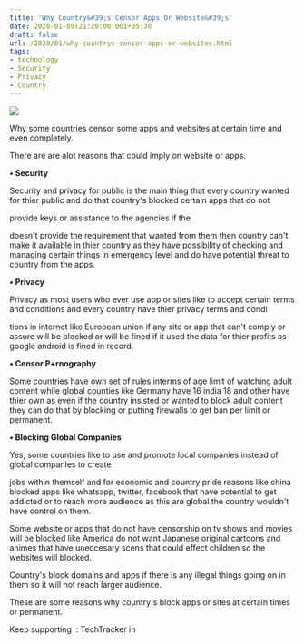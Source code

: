 ```yaml
---
title: 'Why Country&#39;s Censor Apps Or Website&#39;s'
date: 2020-01-09T21:20:00.001+05:30
draft: false
url: /2020/01/why-countrys-censor-apps-or-websites.html
tags: 
- technology
- Security
- Privacy
- Country
---
```


  

[![](https://lh3.googleusercontent.com/-MhkPy21Y8sQ/Xhlfko6MlSI/AAAAAAAAAuI/Z751px0OVQADWJRzFZ97cXtHyP3fcq96wCLcBGAsYHQ/s1600/IMG_20200111_110853_755.jpg)](https://lh3.googleusercontent.com/-MhkPy21Y8sQ/Xhlfko6MlSI/AAAAAAAAAuI/Z751px0OVQADWJRzFZ97cXtHyP3fcq96wCLcBGAsYHQ/s1600/IMG_20200111_110853_755.jpg)

  

Why some countries censor some apps and websites at certain time and even completely.  

  

There are are alot reasons that could imply on website or apps. 

  

**• Security** 

  

Security and privacy for public is the main thing that every country wanted for thier public and do that country's blocked certain apps that do not

provide keys or assistance to the agencies if the

doesn't provide the requirement that wanted from them then country can't make it available in thier country as they have possibility of checking and managing certain things in emergency level and do have potential threat to country from the apps.

  

**• Privacy**

  

Privacy as most users who ever use app or sites like to accept certain terms and conditions and every country have thier privacy terms and condi

tions in internet like European union if any site or app that can't comply or assure will be blocked or will be fined if it used the data for thier profits as google android is fined in record.

  

  

**• Censor P+rnography**

  

Some countries have own set of rules interms of age limit of watching adult content while global counties like Germany have 16 india 18 and other have thier own as even if the country insisted or wanted to block adult content they can do that by blocking or putting firewalls to get ban per limit or permanent.

  

**• Blocking Global Companies**

  

Yes, some countries like to use and promote local companies instead of global companies to create

jobs within themself and for economic and country pride reasons like china blocked apps like whatsapp, twitter, facebook that have potential to get addicted or to reach more audience as this are global the country wouldn't have control on them.

  

Some website or apps that do not have censorship on tv shows and movies will be blocked like America do not want Japanese original cartoons and animes that have uneccesary scens that could effect children so the websites will blocked.

  

Country's block domains and apps if there is any illegal things going on in them so it will not reach larger audience.

  

These are some reasons why country's block apps or sites at certain times or permanent.

  

Keep supporting  : TechTracker in
